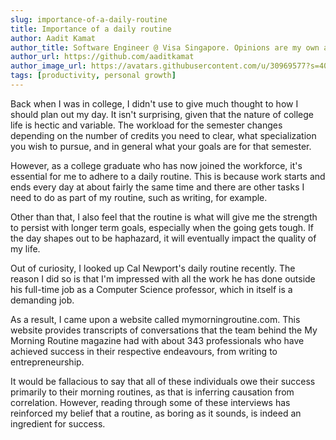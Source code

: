 ```yaml
---
slug: importance-of-a-daily-routine
title: Importance of a daily routine
author: Aadit Kamat
author_title: Software Engineer @ Visa Singapore. Opinions are my own and not the views of my employer.
author_url: https://github.com/aaditkamat
author_image_url: https://avatars.githubusercontent.com/u/30969577?s=400&u=9558fc3557d79c88a7080034fe8c22654aca2e4d&v=4
tags: [productivity, personal growth]
---
```


Back when I was in college, I didn't use to give much thought to how I should plan out my day. It isn't surprising, given that the nature of college life is hectic and variable. The workload for the semester changes depending on the number of credits you need to clear, what specialization you wish to pursue, and in general what your goals are for that semester.


However, as a college graduate who has now joined the workforce, it's essential for me to adhere to a daily routine. This is because work starts and ends every day at about fairly the same time and there are other tasks I need to do as part of my routine, such as writing, for example. 

Other than that, I also feel that the routine is what will give me the strength to persist with longer term goals, especially when the going gets tough. If the day shapes out to be haphazard, it will eventually impact the quality of my life.


Out of curiosity, I looked up Cal Newport's daily routine recently. The reason I did so is that I'm impressed with all the work he has done outside his full-time job as a Computer Science professor, which in itself is a demanding job. 

As a result, I came upon a website called mymorningroutine.com. This website provides transcripts of conversations that the team behind the My Morning Routine magazine had with about 343 professionals who have achieved success in their respective endeavours, from writing to entrepreneurship. 

It would be fallacious to say that all of these individuals owe their success primarily to their morning routines, as that is inferring causation from correlation. However, reading through some of these interviews has reinforced my belief that a routine, as boring as it sounds, is indeed an ingredient for success.

